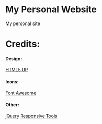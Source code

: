 # My Personal Website
My personal site

# Credits:

#### Design:
[HTML5 UP](https://html5up.net)

#### Icons:
[Font Awesome](https://fontawesome.com/)

#### Other:
[jQuery](https://jquery.com/)
[Responsive Tools](https://github.com/ajlkn/responsive-tools)